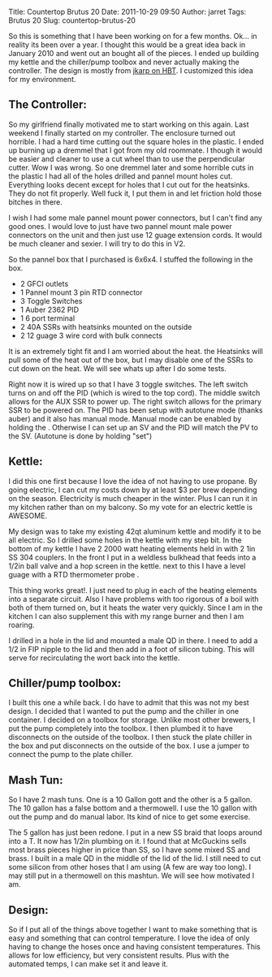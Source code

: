 Title: Countertop Brutus 20
Date: 2011-10-29 09:50
Author: jarret
Tags: Brutus 20
Slug: countertop-brutus-20

So this is something that I have been working on for a few months. Ok...
in reality its been over a year. I thought this would be a great idea
back in January 2010 and went out an bought all of the pieces. I ended
up building my kettle and the chiller/pump toolbox and never actually
making the controller. The design is mostly from [jkarp on HBT][]. I
customized this idea for my environment.


**The Controller:**
-------------------

So my girlfriend finally motivated me to start working on this again.
Last weekend I finally started on my controller. The enclosure turned
out horrible. I had a hard time cutting out the square holes in the
plastic. I ended up burning up a dremmel that I got from my old
roommate. I though it would be easier and cleaner to use a cut wheel
than to use the perpendicular cutter. Wow I was wrong. So one dremmel
later and some horrible cuts in the plastic I had all of the holes
drilled and pannel mount holes cut. Everything looks decent except for
holes that I cut out for the heatsinks. They do not fit properly. Well
fuck it, I put them in and let friction hold those bitches in there.


I wish I had some male pannel mount power connectors, but I can\'t find
any good ones. I would love to just have two pannel mount male power
connectors on the unit and then just use 12 guage extension cords. It
would be much cleaner and sexier. I will try to do this in V2.


So the pannel box that I purchased is 6x6x4. I stuffed the following in
the box.

-   2 GFCI outlets
-   1 Pannel mount 3 pin RTD connector
-   3 Toggle Switches
-   1 Auber 2362 PID
-   1 6 port terminal
-   2 40A SSRs with heatsinks mounted on the outside
-   2 12 guage 3 wire cord with bulk connects


It is an extremely tight fit and I am worried about the heat. the
Heatsinks will pull some of the heat out of the box, but I may disable
one of the SSRs to cut down on the heat. We will see whats up after I do
some tests.


Right now it is wired up so that I have 3 toggle switches. The left
switch turns on and off the PID (which is wired to the top cord). The
middle switch allows for the AUX SSR to power up. The right switch
allows for the primary SSR to be powered on. The PID has been setup with
autotune mode (thanks auber) and it also has manual mode. Manual mode
can be enabled by holding the . Otherwise I can set up an SV and the
PID will match the PV to the SV. (Autotune is done by holding "set")


**Kettle:**
-----------


I did this one first because I love the idea of not having to use
propane. By going electric, I can cut my costs down by at least \$3 per
brew depending on the season. Electricity is much cheaper in the winter.
Plus I can run it in my kitchen rather than on my balcony. So my vote
for an electric kettle is AWESOME.


My design was to take my existing 42qt aluminum kettle and modify it to
be all electric. So I drilled some holes in the kettle with my step bit.
In the bottom of my kettle I have 2 2000 watt heating elements held in
with 2 1in SS 304 couplers. In the front I put in a weldless bulkhead
that feeds into a 1/2in ball valve and a hop screen in the kettle. next
to this I have a level guage with a RTD thermometer probe .


This thing works great!. I just need to plug in each of the heating
elements into a separate circuit. Also I have problems with
too rigorous of a boil with both of them turned on, but it heats the
water very quickly. Since I am in the kitchen I can also supplement this
with my range burner and then I am roaring.


I drilled in a hole in the lid and mounted a male QD in there. I need to
add a 1/2 in FIP nipple to the lid and then add in a foot of silicon
tubing. This will serve for recirculating the wort back into the kettle.


**Chiller/pump toolbox:**
-------------------------


I built this one a while back. I do have to admit that this was not my
best design. I decided that I wanted to put the pump and the chiller in
one container. I decided on a toolbox for storage. Unlike most other
brewers, I put the pump completely into the toolbox. I then plumbed it
to have disconnects on the outside of the toolbox. I then stuck the
plate chiller in the box and put disconnects on the outside of the box.
I use a jumper to connect the pump to the plate chiller.


**Mash Tun:**
-------------


So I have 2 mash tuns. One is a 10 Gallon gott and the other is a 5
gallon. The 10 gallon has a false bottom and a thermowell. I use the 10
gallon with out the pump and do manual labor. Its kind of nice to get
some exercise.


The 5 gallon has just been redone. I put in a new SS braid that loops
around into a T. It now has 1/2in plumbing on it. I found that at
McGuckins sells most brass pieces higher in price than SS, so I have
some mixed SS and brass. I built in a male QD in the middle of the lid
of the lid. I still need to cut some silicon from other hoses that I am
using (A few are way too long). I may still put in a thermowell on this
mashtun. We will see how motivated I am.


**Design:**
-----------


So if I put all of the things above together I want to
make something that is easy and something that can control temperature.
I love the idea of only having to change the hoses once and having
consistent temperatures. This allows for low efficiency, but very
consistent results. Plus with the automated temps, I can make set it and
leave it.


  [jkarp on HBT]: http://www.homebrewtalk.com/f51/countertop-brutus-20-a-131411/
    "Credit where it is due"
